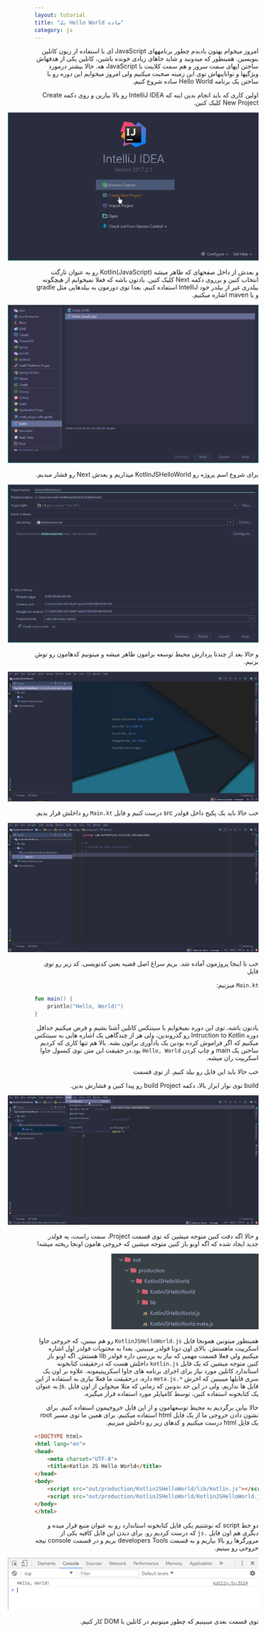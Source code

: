 ```yaml
---
layout: tutorial
title: "یک Hello World ساده"
category: js
---
```



<div dir="rtl" markdown="1">



امروز میخوام بهتون یادبدم چطور برنامه­های JavaScript ای با استفاده از زبون کاتلین بنویسین. همینطور که میدونید و شاید جاهای زیادی خونده باشین، کاتلین یکی از هدف­هاش ساختن اپ­های سمت سرور و هم سمت کلاینت با JavaScript هه. حالا بیشتر درمورد ویژگی­ها و توانایی­هاش توی این زمینه صحبت میکنیم ولی امروز میخوایم این دوره رو با ساختن یک برنامه Hello World ساده شروع کنیم.

اولین کاری که باید انجام بدین اینه که IntelliJ IDEA رو بالا بیارین و روی دکمه Create New Project کلیک کنین.


<p style="width: calc(100% + 60px);">
<img src="/assets/img/js/hello-world/create-new-project.png" />
</p>


و بعدش از داخل صفحه­ای که ظاهر میشه Kotlin(JavaScript) رو به عنوان تارگت انتخاب کنین و برروی دکمه Next کلیک کنین. یادتون باشه که فعلا نمیخوایم از هیچگونه بیلدری غیر از بیلدر خود IntelliJ استفاده کنیم. بعدا توی دورمون به بیلد­هایی مثل gradle و یا maven اشاره میکنیم.


<p style="width: calc(100% + 60px);">
<img src="/assets/img/js/hello-world/target-kotlin-javascript.png" />
</p>


برای شروع اسم پروژه رو KotlinJSHelloWorld میذاریم و بعدش Next رو فشار میدیم.


<p style="width: calc(100% + 60px);">
<img src="/assets/img/js/hello-world/name-project.png" />
</p>


و حالا بعد از چندتا پردازش محیط توسعه برامون ظاهر میشه و میتونیم کدهامون رو توش بزنیم.


<p style="width: calc(100% + 60px);">
<img src="/assets/img/js/hello-world/blank-project.png" />
</p>


خب حالا باید یک پکیج داخل فولدر src درست کنیم و فایل `Main.kt` رو داخلش قرار بدیم.


<p style="width: calc(100% + 60px);">
<img src="/assets/img/js/hello-world/creating-mainkt.png" />
</p>


خب تا اینجا پروژمون آماده شد. بریم سراغ اصل قضیه یعنی کدنویسی. کد زیر رو توی فایل 

`Main.kt` میزنیم:

</div>

```kotlin
fun main() {
    println("Hello, World!")
}
```

<div dir="rtl" markdown="1">

یادتون باشه، توی این دوره نمیخوایم با سینتکس کاتلین آشنا بشیم و فرض میکنیم حداقل دوره Intruction to Kotlin رو گذروندین، ولی هر از چندگاهی یک اشاره هایی به سینتکس میکنیم که اگر فراموش کرده بودین یک یادآوری براتون بشه. بالا هم تنها کاری که کردیم ساختن یک main و چاپ کردن `Hello, World` بود.در حقیقت این متن توی کنسول جاوا اسکریپت ران میشه. 

خب حالا باید این فایل رو بیلد کنیم. از توی قسمت 

build توی نوار ابزار بالا، دکمه build Project رو پیدا کنین و فشارش بدین.

<p style="width: calc(100% + 60px);">
<img src="/assets/img/js/hello-world/build-project.png" />
</p>

و حالا اگه دقت کنین متوجه میشین که توی قسمت Project، سمت راست، یه فولدر جدید ایجاد شده که اگه اونو باز کنین متوجه میشین که خروجی هامون اونجا ریخته میشه!

<p style="width: calc(100% + 60px);">
<img src="/assets/img/js/hello-world/output-files.png" />
</p>

همینطور میتونین همونجا فایل `KotlinJSHelloWorld.js` رو هم ببینین، که خروجی جاوا اسکریپت ماهستش. بالای اون دوتا فولدر میبینین. بعدا به محتویات فولدر اول اشاره میکنیم ولی فعلا قسمت مهمی که نیاز به بررسی داره فولدر lib هستش. اگه اونو باز کنین متوجه میشین که یک فایل `kotlin.js` داخلش هست که درحقیقت کتابخونه استاندارد کاتلین مورد نیاز برای اجرای برنامه های جاوا اسکرپیتیمونه. علاوه بر اون یک سری فایل­ها میبینین که اخرش `*.meta.js` داره. درحقیقت ما فعلا نیازی به استفاده از این فایل ها نداریم، ولی در این حد بدونین که زمانی که مثلا میخواین از اون فایل .js به عنوان یک کتابخونه استفاده کنین، توسط کامپایلر مورد استفاده قرار میگیره.

 حالا بیاین برگردیم به محیط توسعه­امون و از این فایل خروجیمون استفاده کنیم. برای نشون دادن خروجی ما از یک فایل html استفاده میکنیم. برای همین ما توی مسیر root یک فایل html درست میکنیم و کدهای زیر رو داخلش میزنیم.

</div>

```html
<!DOCTYPE html>
<html lang="en">
<head>
    <meta charset="UTF-8">
    <title>Kotlin JS Hello World</title>
</head>
<body>
    <script src="out/production/KotlinJSHelloWorld/lib/kotlin.js"></script>
    <script src="out/production/KotlinJSHelloWorld/KotlinJSHelloWorld.js"></script>
</body>
</html>
```

<div dir="rtl" markdown="1">

دو خط script که نوشتیم یکی فایل کتابخونه استاندارد رو به عنوان منبع قرار میده و دیگری هم اون فایل `.js` که درست کردیم رو. برای دیدن این فایل کافیه یکی از مرورگرها رو بالا بیاریم و به قسمت developers Tools بریم و در قسمت console نیجه خروجی رو ببینیم.


<p style="width: calc(100% + 60px);">
<img src="/assets/img/js/hello-world/chrome-output.png" />
</p>


توی قسمت بعدی میبینیم که چطور میتونیم در کاتلین با DOM کار کنیم.

</div>
